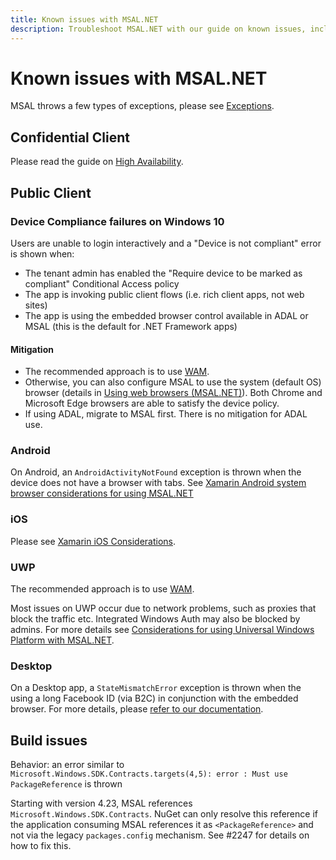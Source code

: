 ```yaml
---
title: Known issues with MSAL.NET
description: Troubleshoot MSAL.NET with our guide on known issues, including device compliance failures, AndroidActivityNotFound exceptions, and build issues.
---
```


# Known issues with MSAL.NET

MSAL throws a few types of exceptions, please see [Exceptions](../advanced/exceptions/index.md).

## Confidential Client

Please read the guide on [High Availability](../advanced/high-availability.md).

## Public Client

### Device Compliance failures on Windows 10

Users are unable to login interactively and a "Device is not compliant" error is shown when:

* The tenant admin has enabled the "Require device to be marked as compliant" Conditional Access policy
* The app is invoking public client flows (i.e. rich client apps, not web sites)
* The app is using the embedded browser control available in ADAL or MSAL (this is the default for .NET Framework apps)

#### Mitigation

* The recommended approach is to use [WAM](../acquiring-tokens/desktop-mobile/wam.md).
* Otherwise, you can also configure MSAL to use the system (default OS) browser (details in [Using web browsers (MSAL.NET)](/azure/active-directory/develop/msal-net-web-browsers#how-to-use-the-default-os-browser)). Both Chrome and Microsoft Edge browsers are able to satisfy the device policy.
* If using ADAL, migrate to MSAL first. There is no mitigation for ADAL use.

### Android

On Android, an `AndroidActivityNotFound` exception is thrown when the device does not have a browser with tabs. See [Xamarin Android system browser considerations for using MSAL.NET](/azure/active-directory/develop/msal-net-system-browser-android-considerations#known-issues)

### iOS

Please see [Xamarin iOS Considerations](/azure/active-directory/develop/msal-net-xamarin-ios-considerations#known-issues-with-ios-12-and-authentication).

### UWP

The recommended approach is to use [WAM](../acquiring-tokens/desktop-mobile/wam.md).

Most issues on UWP occur due to network problems, such as proxies that block the traffic etc. Integrated Windows Auth may also be blocked by admins. For more details see [Considerations for using Universal Windows Platform with MSAL.NET](/azure/active-directory/develop/msal-net-uwp-considerations#troubleshooting).

### Desktop

On a Desktop app, a `StateMismatchError` exception is thrown when the using a long Facebook ID (via B2C) in conjunction with the embedded browser.
For more details, please [refer to our documentation](../advanced/exceptions/understanding-statemismatcherror.md).

## Build issues

Behavior: an error similar to `Microsoft.Windows.SDK.Contracts.targets(4,5): error : Must use PackageReference` is thrown

Starting with version 4.23, MSAL references `Microsoft.Windows.SDK.Contracts`. NuGet can only resolve this reference if the application consuming MSAL references it as `<PackageReference>` and not via the legacy `packages.config` mechanism. See #2247 for details on how to fix this.
